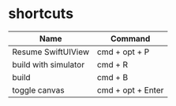 # shortcuts
|Name|Command|
|---|---|
|Resume SwiftUIView|cmd + opt + P|
|build with simulator|cmd + R|
|build|cmd + B|
|toggle canvas|cmd + opt + Enter|
